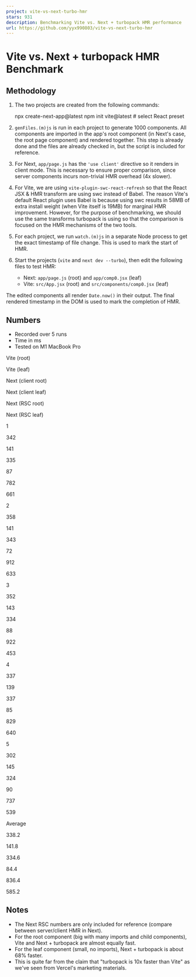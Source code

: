 ```yaml
---
project: vite-vs-next-turbo-hmr
stars: 931
description: Benchmarking Vite vs. Next + turbopack HMR performance
url: https://github.com/yyx990803/vite-vs-next-turbo-hmr
---
```


Vite vs. Next + turbopack HMR Benchmark
=======================================

Methodology
-----------

1.  The two projects are created from the following commands:
    
    npx create-next-app@latest
    npm init vite@latest # select React preset
    
2.  `genFiles.(m)js` is run in each project to generate 1000 components. All components are imported in the app's root component (in Next's case, the root page component) and rendered together. This step is already done and the files are already checked in, but the script is included for reference.
    
3.  For Next, `app/page.js` has the `'use client'` directive so it renders in client mode. This is necessary to ensure proper comparison, since server components incurs non-trivial HMR overhead (4x slower).
    
4.  For Vite, we are using `vite-plugin-swc-react-refresh` so that the React JSX & HMR transform are using swc instead of Babel. The reason Vite's default React plugin uses Babel is because using swc results in 58MB of extra install weight (when Vite itself is 19MB) for marginal HMR improvement. However, for the purpose of benchmarking, we should use the same transforms turbopack is using so that the comparison is focused on the HMR mechanisms of the two tools.
    
5.  For each project, we run `watch.(m)js` in a separate Node process to get the exact timestamp of file change. This is used to mark the start of HMR.
    
6.  Start the projects (`vite` and `next dev --turbo`), then edit the following files to test HMR:
    
    -   Next: `app/page.js` (root) and `app/comp0.jsx` (leaf)
    -   Vite: `src/App.jsx` (root) and `src/components/comp0.jsx` (leaf)

The edited components all render `Date.now()` in their output. The final rendered timestamp in the DOM is used to mark the completion of HMR.

Numbers
-------

-   Recorded over 5 runs
-   Time in ms
-   Tested on M1 MacBook Pro

Vite (root)

Vite (leaf)

Next (client root)

Next (client leaf)

Next (RSC root)

Next (RSC leaf)

1

342

141

335

87

782

661

2

358

141

343

72

912

633

3

352

143

334

88

922

453

4

337

139

337

85

829

640

5

302

145

324

90

737

539

Average

338.2

141.8

334.6

84.4

836.4

585.2

Notes
-----

-   The Next RSC numbers are only included for reference (compare between server/client HMR in Next).
-   For the root component (big with many imports and child components), Vite and Next + turbopack are almost equally fast.
-   For the leaf component (small, no imports), Next + turbopack is about 68% faster.
-   This is quite far from the claim that "turbopack is 10x faster than Vite" as we've seen from Vercel's marketing materials.
